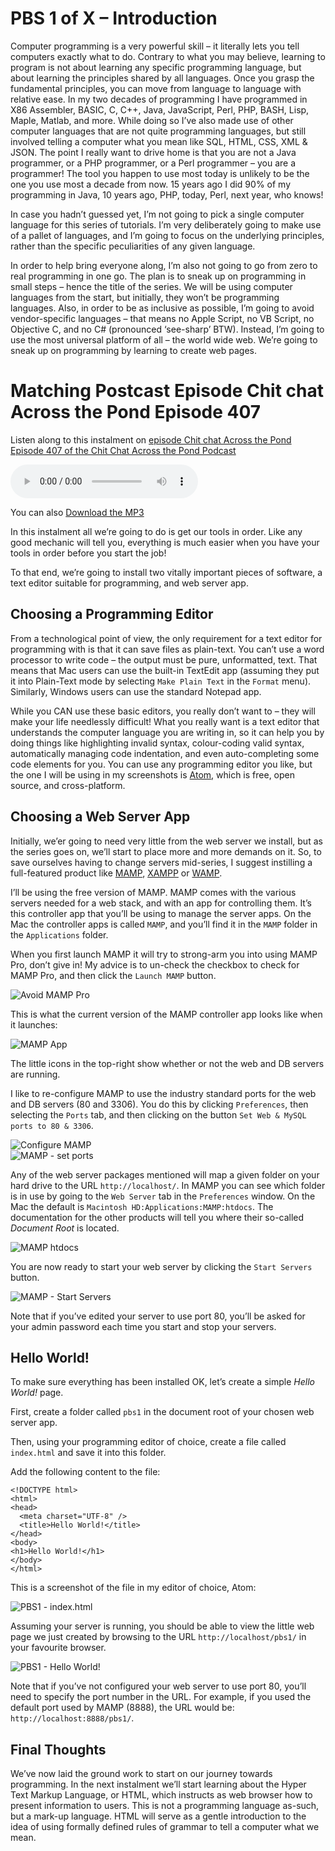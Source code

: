 # PBS 1 of X – Introduction

Computer programming is a very powerful skill – it literally lets you tell computers exactly what to do. Contrary to what you may believe, learning to program is not about learning any specific programming language, but about learning the principles shared by all languages. Once you grasp the fundamental principles, you can move from language to language with relative ease. In my two decades of programming I have programmed in X86 Assembler, BASIC, C, C++, Java, JavaScript, Perl, PHP, BASH, Lisp, Maple, Matlab, and more. While doing so I’ve also made use of other computer languages that are not quite programming languages, but still involved telling a computer what you mean like SQL, HTML, CSS, XML & JSON. The point I really want to drive home is that you are not a Java programmer, or a PHP programmer, or a Perl programmer – you are a programmer! The tool you happen to use most today is unlikely to be the one you use most a decade from now. 15 years ago I did 90% of my programming in Java, 10 years ago, PHP, today, Perl, next year, who knows!

In case you hadn’t guessed yet, I’m not going to pick a single computer language for this series of tutorials. I’m very deliberately going to make use of a pallet of languages, and I’m going to focus on the underlying principles, rather than the specific peculiarities of any given language.

In order to help bring everyone along, I’m also not going to go from zero to real programming in one go. The plan is to sneak up on programming in small steps – hence the title of the series. We will be using computer languages from the start, but initially, they won’t be programming languages. Also, in order to be as inclusive as possible, I’m going to avoid vendor-specific languages – that means no Apple Script, no VB Script, no Objective C, and no C# (pronounced ‘see-sharp’ BTW). Instead, I’m going to use the most universal platform of all – the world wide web. We’re going to sneak up on programming by learning to create web pages.

# Matching Postcast Episode Chit chat Across the Pond Episode 407

Listen along to this instalment on [episode Chit chat Across the Pond Episode 407 of the Chit Chat Across the Pond Podcast](https://www.podfeet.com/blog/2015/10/ccatp-407/)

<audio controls src="https://media.blubrry.com/nosillacast/traffic.libsyn.com/nosillacast/CCATP_2015_10_09.mp3">Your browser does not support HTML 5 audio 🙁</audio>

You can also <a href="https://media.blubrry.com/nosillacast/traffic.libsyn.com/nosillacast/CCATP_2015_10_09.mp3?autoplay=0&loop=0&controls=1" >Download the MP3</a>

In this instalment all we’re going to do is get our tools in order. Like any good mechanic will tell you, everything is much easier when you have your tools in order before you start the job!

To that end, we’re going to install two vitally important pieces of software, a text editor suitable for programming, and web server app.

## Choosing a Programming Editor

From a technological point of view, the only requirement for a text editor for programming with is that it can save files as plain-text. You can’t use a word processor to write code – the output must be pure, unformatted, text. That means that Mac users can use the built-in TextEdit app (assuming they put it into Plain-Text mode by selecting `Make Plain Text` in the `Format` menu). Similarly, Windows users can use the standard Notepad app.

While you CAN use these basic editors, you really don’t want to – they will make your life needlessly difficult! What you really want is a text editor that understands the computer language you are writing in, so it can help you by doing things like highlighting invalid syntax, colour-coding valid syntax, automatically managing code indentation, and even auto-completing some code elements for you. You can use any programming editor you like, but the one I will be using in my screenshots is [Atom](https://atom.io), which is free, open source, and cross-platform.

## Choosing a Web Server App

Initially, we’er going to need very little from the web server we install, but as the series goes on, we’ll start to place more and more demands on it. So, to save ourselves having to change servers mid-series, I suggest instilling a full-featured product like [MAMP](https://www.mamp.info/en/), [XAMPP](https://www.apachefriends.org/index.html) or [WAMP](http://www.wampserver.com/en/).

I’ll be using the free version of MAMP. MAMP comes with the various servers needed for a web stack, and with an app for controlling them. It’s this controller app that you’ll be using to manage the server apps. On the Mac the controller apps is called `MAMP`, and you’ll find it in the `MAMP` folder in the `Applications` folder.

When you first launch MAMP it will try to strong-arm you into using MAMP Pro, don’t give in! My advice is to un-check the checkbox to check for MAMP Pro, and then click the `Launch MAMP` button.

![Avoid MAMP Pro](https://www.bartbusschots.ie/s/wp-content/uploads/2015/10/Screen-Shot-2015-10-09-at-4.13.31-p.m.-e1444403735573.png)

This is what the current version of the MAMP controller app looks like when it launches:

![MAMP App](https://www.bartbusschots.ie/s/wp-content/uploads/2015/10/Screen-Shot-2015-10-09-at-4.16.58-p.m.-e1444403862205.png)

The little icons in the top-right show whether or not the web and DB servers are running.

I like to re-configure MAMP to use the industry standard ports for the web and DB servers (80 and 3306). You do this by clicking `Preferences`, then selecting the `Ports` tab, and then clicking on the button `Set Web & MySQL ports to 80 & 3306`.

![Configure MAMP](https://www.bartbusschots.ie/s/wp-content/uploads/2015/10/Screen-Shot-2015-10-09-at-4.19.40-p.m.-e1444404044353.png)  
![MAMP - set ports](https://www.bartbusschots.ie/s/wp-content/uploads/2015/10/Screen-Shot-2015-10-09-at-4.21.25-p.m.-e1444404176176.png)

Any of the web server packages mentioned will map a given folder on your hard drive to the URL `http://localhost/`. In MAMP you can see which folder is in use by going to the `Web Server` tab in the `Preferences` window. On the Mac the default is `Macintosh HD:Applications:MAMP:htdocs`. The documentation for the other products will tell you where their so-called _Document Root_ is located.

![MAMP htdocs](https://www.bartbusschots.ie/s/wp-content/uploads/2015/10/Screen-Shot-2015-10-09-at-4.23.46-p.m.-e1444404299350.png)

You are now ready to start your web server by clicking the `Start Servers` button.

![MAMP - Start Servers](https://www.bartbusschots.ie/s/wp-content/uploads/2015/10/Screen-Shot-2015-10-09-at-4.26.22-p.m.-e1444404438861.png)

Note that if you’ve edited your server to use port 80, you’ll be asked for your admin password each time you start and stop your servers.

## Hello World!

To make sure everything has been installed OK, let’s create a simple _Hello World!_ page.

First, create a folder called `pbs1` in the document root of your chosen web server app.

Then, using your programming editor of choice, create a file called `index.html` and save it into this folder.

Add the following content to the file:

```XHTML
<!DOCTYPE html>
<html>
<head>
  <meta charset="UTF-8" />
  <title>Hello World!</title>
</head>
<body>
<h1>Hello World!</h1>
</body>
</html>
```

This is a screenshot of the file in my editor of choice, Atom:

![PBS1 - index.html](https://www.bartbusschots.ie/s/wp-content/uploads/2015/10/Screen-Shot-2015-10-07-at-22.41.46-e1444254317754.png)

Assuming your server is running, you should be able to view the little web page we just created by browsing to the URL `http://localhost/pbs1/` in your favourite browser.

![PBS1 - Hello World!](https://www.bartbusschots.ie/s/wp-content/uploads/2015/10/Screen-Shot-2015-10-07-at-22.42.31-e1444254392895.png)

Note that if you’ve not configured your web server to use port 80, you’ll need to specify the port number in the URL. For example, if you used the default port used by MAMP (8888), the URL would be: `http://localhost:8888/pbs1/`.

## Final Thoughts

We’ve now laid the ground work to start on our journey towards programming. In the next instalment we’ll start learning about the Hyper Text Markup Language, or HTML, which instructs as web browser how to present information to users. This is not a programming language as-such, but a mark-up language. HTML will serve as a gentle introduction to the idea of using formally defined rules of grammar to tell a computer what we mean.